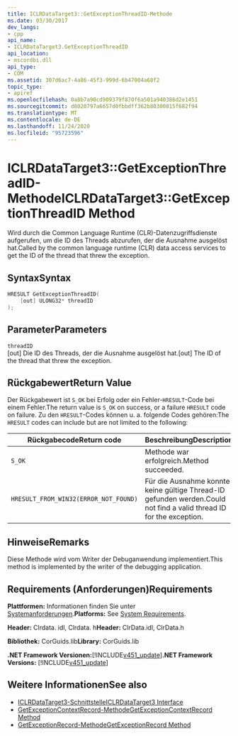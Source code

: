 ```yaml
---
title: ICLRDataTarget3::GetExceptionThreadID-Methode
ms.date: 03/30/2017
dev_langs:
- cpp
api_name:
- ICLRDataTarget3.GetExceptionThreadID
api_location:
- mscordbi.dll
api_type:
- COM
ms.assetid: 307d6ac7-4a86-45f3-999d-6b47004a68f2
topic_type:
- apiref
ms.openlocfilehash: 0a8b7a90cd909379f870f6a501a940386d2e1451
ms.sourcegitcommit: d8020797a6657d0fbbdff362b80300815f682f94
ms.translationtype: MT
ms.contentlocale: de-DE
ms.lasthandoff: 11/24/2020
ms.locfileid: "95723596"
---
```

# <a name="iclrdatatarget3getexceptionthreadid-method"></a><span data-ttu-id="236cb-102">ICLRDataTarget3::GetExceptionThreadID-Methode</span><span class="sxs-lookup"><span data-stu-id="236cb-102">ICLRDataTarget3::GetExceptionThreadID Method</span></span>

<span data-ttu-id="236cb-103">Wird durch die Common Language Runtime (CLR)-Datenzugriffsdienste aufgerufen, um die ID des Threads abzurufen, der die Ausnahme ausgelöst hat.</span><span class="sxs-lookup"><span data-stu-id="236cb-103">Called by the common language runtime (CLR) data access services to get the ID of the thread that threw the exception.</span></span>  
  
## <a name="syntax"></a><span data-ttu-id="236cb-104">Syntax</span><span class="sxs-lookup"><span data-stu-id="236cb-104">Syntax</span></span>  
  
```cpp  
HRESULT GetExceptionThreadID(  
    [out] ULONG32* threadID  
);  
```  
  
## <a name="parameters"></a><span data-ttu-id="236cb-105">Parameter</span><span class="sxs-lookup"><span data-stu-id="236cb-105">Parameters</span></span>  

 `threadID`  
 <span data-ttu-id="236cb-106">[out] Die ID des Threads, der die Ausnahme ausgelöst hat.</span><span class="sxs-lookup"><span data-stu-id="236cb-106">[out] The ID of the thread that threw the exception.</span></span>  
  
## <a name="return-value"></a><span data-ttu-id="236cb-107">Rückgabewert</span><span class="sxs-lookup"><span data-stu-id="236cb-107">Return Value</span></span>  

 <span data-ttu-id="236cb-108">Der Rückgabewert ist `S_OK` bei Erfolg oder ein Fehler-`HRESULT`-Code bei einem Fehler.</span><span class="sxs-lookup"><span data-stu-id="236cb-108">The return value is `S_OK` on success, or a failure `HRESULT` code on failure.</span></span> <span data-ttu-id="236cb-109">Zu den `HRESULT`-Codes können u. a. folgende Codes gehören:</span><span class="sxs-lookup"><span data-stu-id="236cb-109">The `HRESULT` codes can include but are not limited to the following:</span></span>  
  
|<span data-ttu-id="236cb-110">Rückgabecode</span><span class="sxs-lookup"><span data-stu-id="236cb-110">Return code</span></span>|<span data-ttu-id="236cb-111">Beschreibung</span><span class="sxs-lookup"><span data-stu-id="236cb-111">Description</span></span>|  
|-----------------|-----------------|  
|`S_OK`|<span data-ttu-id="236cb-112">Methode war erfolgreich.</span><span class="sxs-lookup"><span data-stu-id="236cb-112">Method succeeded.</span></span>|  
|`HRESULT_FROM_WIN32(ERROR_NOT_FOUND)`|<span data-ttu-id="236cb-113">Für die Ausnahme konnte keine gültige Thread-ID gefunden werden.</span><span class="sxs-lookup"><span data-stu-id="236cb-113">Could not find a valid thread ID for the exception.</span></span>|  
  
## <a name="remarks"></a><span data-ttu-id="236cb-114">Hinweise</span><span class="sxs-lookup"><span data-stu-id="236cb-114">Remarks</span></span>  

 <span data-ttu-id="236cb-115">Diese Methode wird vom Writer der Debuganwendung implementiert.</span><span class="sxs-lookup"><span data-stu-id="236cb-115">This method is implemented by the writer of the debugging application.</span></span>  
  
## <a name="requirements"></a><span data-ttu-id="236cb-116">Requirements (Anforderungen)</span><span class="sxs-lookup"><span data-stu-id="236cb-116">Requirements</span></span>  

 <span data-ttu-id="236cb-117">**Plattformen:** Informationen finden Sie unter [Systemanforderungen](../../get-started/system-requirements.md).</span><span class="sxs-lookup"><span data-stu-id="236cb-117">**Platforms:** See [System Requirements](../../get-started/system-requirements.md).</span></span>  
  
 <span data-ttu-id="236cb-118">**Header:** Clrdata. idl, Clrdata. h</span><span class="sxs-lookup"><span data-stu-id="236cb-118">**Header:** ClrData.idl, ClrData.h</span></span>  
  
 <span data-ttu-id="236cb-119">**Bibliothek:** CorGuids.lib</span><span class="sxs-lookup"><span data-stu-id="236cb-119">**Library:** CorGuids.lib</span></span>  
  
 <span data-ttu-id="236cb-120">**.NET Framework Versionen:**[!INCLUDE[v451_update](../../../../includes/net-current-v451-nov-plus.md)]</span><span class="sxs-lookup"><span data-stu-id="236cb-120">**.NET Framework Versions:** [!INCLUDE[v451_update](../../../../includes/net-current-v451-nov-plus.md)]</span></span>  
  
## <a name="see-also"></a><span data-ttu-id="236cb-121">Weitere Informationen</span><span class="sxs-lookup"><span data-stu-id="236cb-121">See also</span></span>

- [<span data-ttu-id="236cb-122">ICLRDataTarget3-Schnittstelle</span><span class="sxs-lookup"><span data-stu-id="236cb-122">ICLRDataTarget3 Interface</span></span>](iclrdatatarget3-interface.md)
- [<span data-ttu-id="236cb-123">GetExceptionContextRecord-Methode</span><span class="sxs-lookup"><span data-stu-id="236cb-123">GetExceptionContextRecord Method</span></span>](iclrdatatarget3-getexceptioncontextrecord-method.md)
- [<span data-ttu-id="236cb-124">GetExceptionRecord-Methode</span><span class="sxs-lookup"><span data-stu-id="236cb-124">GetExceptionRecord Method</span></span>](iclrdatatarget3-getexceptionrecord-method.md)
